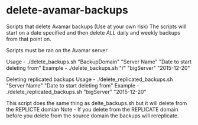 # delete-avamar-backups
Scripts that delete Avamar backups (Use at your own risk)
The scripts will start on a date specified and then delete _ALL_ daily and weekly backups from that point on.

Scripts must be ran on the Avamar server

Usage - ./delete_backups.sh "BackupDomain" "Server Name" "Date to start deleting from"
Example - ./delete_backups.sh "/" "bigServer" "2015-12-20"

Deleting replicated backups
Usage - ./delete_replicated_backups.sh "Server Name" "Date to start deleting from"
Example - ./delete_replicated_backups.sh "bigServer" "2015-12-20"

This script does the same thing as delte_backups.sh but it will delete from the REPLICTE domian
Note - If you delete from the REPLICATE domain before you delete from the source domain the backups will rereplicate.
